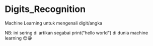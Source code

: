 # Digits_Recognition
Machine Learning untuk mengenali digit/angka 

NB: ini sering di artikan segabai print("hello world") di dunia machine learning 😊😁
